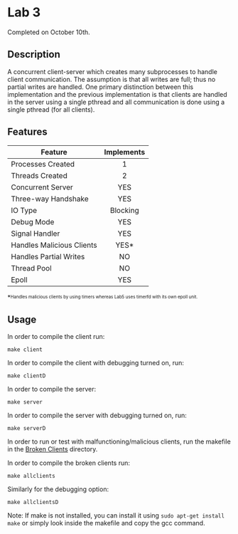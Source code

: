 
# Lab 3
Completed on October 10th.

## Description
A concurrent client-server which creates many subprocesses to handle client communication. The assumption is that all writes are full; thus no partial writes are handled. One primary distinction between this implementation and the previous implementation is that clients are handled in the server using a single pthread and all communication is done using a single pthread (for all clients).

## Features

| Feature                   | Implements    |
| ------------------------- |:-------------:|
| Processes Created         | 1             |
| Threads Created           | 2             |
| Concurrent Server         | YES           |
| Three-way Handshake       | YES           |
| IO Type                   | Blocking      |
| Debug Mode                | YES           |
| Signal Handler            | YES           |
| Handles Malicious Clients | YES*          |
| Handles Partial Writes    | NO            |
| Thread Pool               | NO            |
| Epoll                     | YES           |

*<sup><sub>Handles malicious clients by using timers whereas Lab5 uses timerfd with its own epoll unit.</sub></sup>

## Usage
In order to compile the client run:

```
make client
```

In order to compile the client with debugging turned on, run:

```
make clientD
```

In order to compile the server:

```
make server
```

In order to compile the server with debugging turned on, run:

```
make serverD
```

In order to run or test with malfunctioning/malicious clients, run the makefile in the [Broken Clients](https://github.com/taylorflatt/client-server/tree/master/Lab3/BrokenClients) directory.

In order to compile the broken clients run:

```
make allclients
```

Similarly for the debugging option:

```
make allclientsD
```

Note: If make is not installed, you can install it using ```sudo apt-get install make``` or simply look inside the makefile and copy the gcc command.